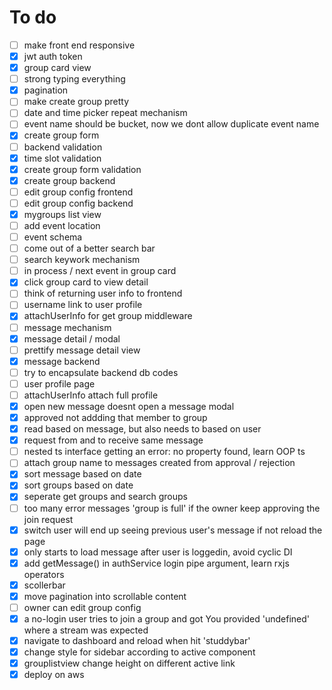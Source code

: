 # To do
- [ ] make front end responsive
- [x] jwt auth token
- [x] group card view
- [ ] strong typing everything
- [x] pagination
- [ ] make create group pretty
- [ ] date and time picker repeat mechanism
- [ ] event name should be bucket, now we dont allow duplicate event name
- [x] create group form
- [ ] backend validation
- [x] time slot validation
- [x] create group form validation
- [x] create group backend
- [ ] edit group config frontend
- [ ] edit group config backend
- [x] mygroups list view
- [ ] add event location
- [ ] event schema
- [ ] come out of a better search bar
- [ ] search keywork mechanism
- [ ] in process / next event in group card
- [x] click group card to view detail
- [ ] think of returning user info to frontend
- [ ] username link to user profile
- [x] attachUserInfo for get group middleware
- [ ] message mechanism
- [x] message detail / modal
- [ ] prettify message detail view
- [x] message backend
- [ ] try to encapsulate backend db codes
- [ ] user profile page
- [ ] attachUserInfo attach full profile
- [x] open new message doesnt open a message modal
- [x] approved not addding that member to group
- [x] read based on message, but also needs to based on user
- [x] request from and to receive same message
- [ ] nested ts interface getting an error: no property found, learn OOP ts
- [ ] attach group name to messages created from approval / rejection
- [x] sort message based on date
- [x] sort groups based on date
- [x] seperate get groups and search groups
- [ ] too many error messages 'group is full' if the owner keep approving the join request
- [x] switch user will end up seeing previous user's message if not reload the page
- [x] only starts to load message after user is loggedin, avoid cyclic DI
- [x] add getMessage() in authService login pipe argument, learn rxjs operators
- [x] scollerbar
- [x] move pagination into scrollable content
- [ ] owner can edit group config
- [x] a no-login user tries to join a group and got You provided 'undefined' where a stream was expected
- [x] navigate to dashboard and reload when hit 'studdybar'
- [x] change style for sidebar according to active component
- [x] grouplistview change height on different active link
- [x] deploy on aws